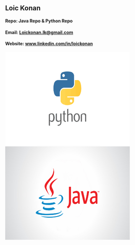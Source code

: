 ## Loic Konan

#### Repo: Java Repo & Python Repo

#### Email: Loickonan.lk@gmail.com

#### Website: www.linkedin.com/in/loickonan

<img src="pic.png" width="400" height= "300"><img src="pic1.jpg" width="400" height= "300">
